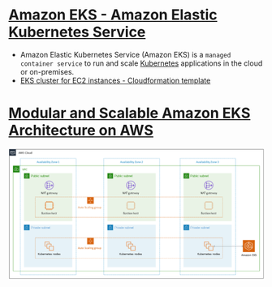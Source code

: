 
# [Amazon EKS - Amazon Elastic Kubernetes Service](https://aws.amazon.com/eks/)
- Amazon Elastic Kubernetes Service (Amazon EKS) is a `managed container service` to run and scale [Kubernetes](../../1_HLDDesignComponents/DevOps/Kubernates.md) applications in the cloud or on-premises.
- [EKS cluster for EC2 instances - Cloudformation template](/CloudFormation/templates/EKS_ECS.yml)

# [Modular and Scalable Amazon EKS Architecture on AWS](https://aws.amazon.com/quickstart/architecture/amazon-eks/)

![img.png](assests/eks_architecture.png)
